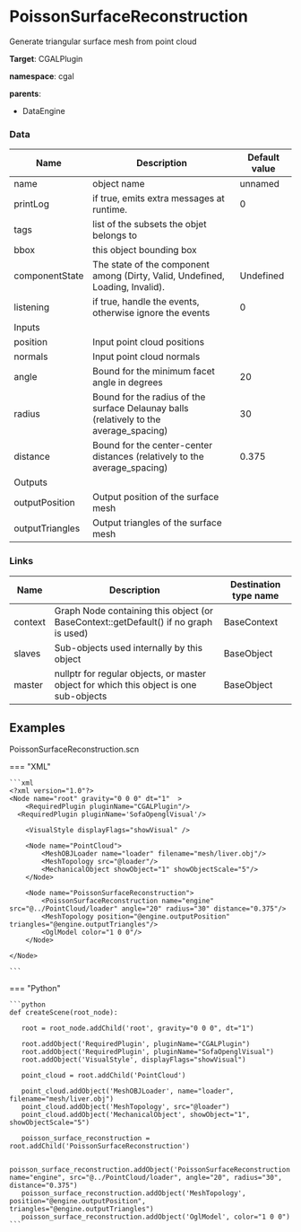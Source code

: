 <!-- generate_doc -->
# PoissonSurfaceReconstruction

Generate triangular surface mesh from point cloud


__Target__: CGALPlugin

__namespace__: cgal

__parents__:

- DataEngine

### Data

<table>
    <thead>
        <tr>
            <th>Name</th>
            <th>Description</th>
            <th>Default value</th>
        </tr>
    </thead>
    <tbody>
	<tr>
		<td>name</td>
		<td>
object name
		</td>
		<td>unnamed</td>
	</tr>
	<tr>
		<td>printLog</td>
		<td>
if true, emits extra messages at runtime.
		</td>
		<td>0</td>
	</tr>
	<tr>
		<td>tags</td>
		<td>
list of the subsets the objet belongs to
		</td>
		<td></td>
	</tr>
	<tr>
		<td>bbox</td>
		<td>
this object bounding box
		</td>
		<td></td>
	</tr>
	<tr>
		<td>componentState</td>
		<td>
The state of the component among (Dirty, Valid, Undefined, Loading, Invalid).
		</td>
		<td>Undefined</td>
	</tr>
	<tr>
		<td>listening</td>
		<td>
if true, handle the events, otherwise ignore the events
		</td>
		<td>0</td>
	</tr>
	<tr>
		<td colspan="3">Inputs</td>
	</tr>
	<tr>
		<td>position</td>
		<td>
Input point cloud positions
		</td>
		<td></td>
	</tr>
	<tr>
		<td>normals</td>
		<td>
Input point cloud normals
		</td>
		<td></td>
	</tr>
	<tr>
		<td>angle</td>
		<td>
Bound for the minimum facet angle in degrees
		</td>
		<td>20</td>
	</tr>
	<tr>
		<td>radius</td>
		<td>
Bound for the radius of the surface Delaunay balls (relatively to the average_spacing)
		</td>
		<td>30</td>
	</tr>
	<tr>
		<td>distance</td>
		<td>
Bound for the center-center distances (relatively to the average_spacing)
		</td>
		<td>0.375</td>
	</tr>
	<tr>
		<td colspan="3">Outputs</td>
	</tr>
	<tr>
		<td>outputPosition</td>
		<td>
Output position of the surface mesh
		</td>
		<td></td>
	</tr>
	<tr>
		<td>outputTriangles</td>
		<td>
Output triangles of the surface mesh
		</td>
		<td></td>
	</tr>

</tbody>
</table>

### Links


| Name | Description | Destination type name |
| ---- | ----------- | --------------------- |
|context|Graph Node containing this object (or BaseContext::getDefault() if no graph is used)|BaseContext|
|slaves|Sub-objects used internally by this object|BaseObject|
|master|nullptr for regular objects, or master object for which this object is one sub-objects|BaseObject|

## Examples 

PoissonSurfaceReconstruction.scn

=== "XML"

    ```xml
    <?xml version="1.0"?>
    <Node name="root" gravity="0 0 0" dt="1"  >
    	<RequiredPlugin pluginName="CGALPlugin"/>
      <RequiredPlugin pluginName='SofaOpenglVisual'/>
    
    	<VisualStyle displayFlags="showVisual" />
    
    	<Node name="PointCloud">
    		<MeshOBJLoader name="loader" filename="mesh/liver.obj"/>
    		<MeshTopology src="@loader"/>
    		<MechanicalObject showObject="1" showObjectScale="5"/>
    	</Node>
    
    	<Node name="PoissonSurfaceReconstruction">
    		<PoissonSurfaceReconstruction name="engine" src="@../PointCloud/loader" angle="20" radius="30" distance="0.375"/>
    		<MeshTopology position="@engine.outputPosition" triangles="@engine.outputTriangles"/>
    		<OglModel color="1 0 0"/>
    	</Node>
    
    </Node>

    ```

=== "Python"

    ```python
    def createScene(root_node):

       root = root_node.addChild('root', gravity="0 0 0", dt="1")

       root.addObject('RequiredPlugin', pluginName="CGALPlugin")
       root.addObject('RequiredPlugin', pluginName="SofaOpenglVisual")
       root.addObject('VisualStyle', displayFlags="showVisual")

       point_cloud = root.addChild('PointCloud')

       point_cloud.addObject('MeshOBJLoader', name="loader", filename="mesh/liver.obj")
       point_cloud.addObject('MeshTopology', src="@loader")
       point_cloud.addObject('MechanicalObject', showObject="1", showObjectScale="5")

       poisson_surface_reconstruction = root.addChild('PoissonSurfaceReconstruction')

       poisson_surface_reconstruction.addObject('PoissonSurfaceReconstruction', name="engine", src="@../PointCloud/loader", angle="20", radius="30", distance="0.375")
       poisson_surface_reconstruction.addObject('MeshTopology', position="@engine.outputPosition", triangles="@engine.outputTriangles")
       poisson_surface_reconstruction.addObject('OglModel', color="1 0 0")
    ```

